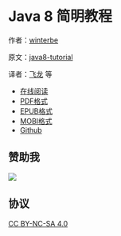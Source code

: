 # Java 8 简明教程

<!--阶段：精细校对（4）-->

作者：[winterbe](https://github.com/winterbe)

原文：[java8-tutorial](https://github.com/winterbe/java8-tutorial)

译者：[飞龙](https://github.com/) 等

+ [在线阅读](https://www.gitbook.com/book/wizardforcel/modern-java/details)
+ [PDF格式](https://www.gitbook.com/download/pdf/book/wizardforcel/modern-java)
+ [EPUB格式](https://www.gitbook.com/download/epub/book/wizardforcel/modern-java)
+ [MOBI格式](https://www.gitbook.com/download/mobi/book/wizardforcel/modern-java)
+ [Github](https://github.com/wizardforcel/modern-java-zh)

## 赞助我

![](img/qr_alipay.png)

## 协议

[CC BY-NC-SA 4.0](http://creativecommons.org/licenses/by-nc-sa/4.0/)
